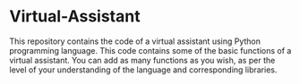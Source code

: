 # Virtual-Assistant
This repository contains the code of a virtual assistant using Python programming language.
This code contains some of the basic functions of a virtual assistant.
You can add as many functions as you wish, as per the level of your understanding of the language and corresponding libraries.
